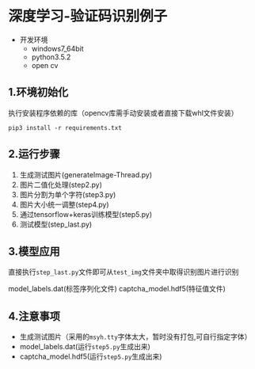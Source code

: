 # 深度学习-验证码识别例子

* 开发环境  
    * windows7_64bit 
    * python3.5.2
    * open cv


## 1.环境初始化
执行安装程序依赖的库（opencv库需手动安装或者直接下载whl文件安装）


    pip3 install -r requirements.txt

## 2.运行步骤
1. 生成测试图片(generateImage-Thread.py)
2. 图片二值化处理(step2.py)
3. 图片分割为单个字符(step3.py)
4. 图片大小统一调整(step4.py)
5. 通过tensorflow+keras训练模型(step5.py)
6. 测试模型(step_last.py)

## 3.模型应用

直接执行`step_last.py`文件即可从`test_img`文件夹中取得识别图片进行识别

model_labels.dat(标签序列化文件)
captcha_model.hdf5(特征值文件)

## 4.注意事项

* 生成测试图片（采用的`msyh.tty`字体太大，暂时没有打包,可自行指定字体）
* model_labels.dat(运行`step5.py`生成出来)
* captcha_model.hdf5(运行`step5.py`生成出来)
